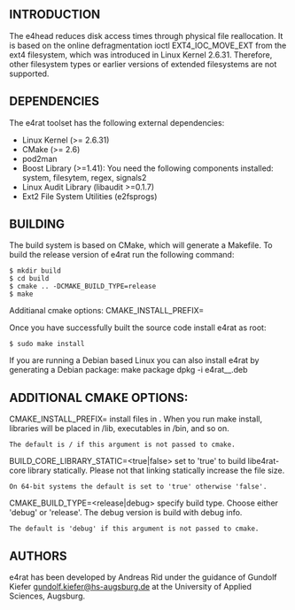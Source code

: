 ## INTRODUCTION

The e4head reduces disk access times through physical file reallocation. It is based
on the online defragmentation ioctl EXT4_IOC_MOVE_EXT from the ext4 filesystem,
which was introduced in Linux Kernel 2.6.31. Therefore, other filesystem types
or earlier versions of extended filesystems are not supported.

## DEPENDENCIES

The e4rat toolset has the following external dependencies:
 - Linux Kernel (>= 2.6.31)
 - CMake (>= 2.6)
 - pod2man
 - Boost Library (>=1.41): You need the following components installed:
       system, filesytem, regex, signals2
 - Linux Audit Library (libaudit >=0.1.7)
 - Ext2 File System Utilities (e2fsprogs)

## BUILDING

The build system is based on CMake, which will generate a Makefile.
To build the release version of e4rat run the following command:
    
    $ mkdir build
    $ cd build
    $ cmake .. -DCMAKE_BUILD_TYPE=release
    $ make

Additianal cmake options:
 CMAKE_INSTALL_PREFIX=<prefix>
 
Once you have successfully built the source code install e4rat as root:

    $ sudo make install
    
If you are running a Debian based Linux you can also install e4rat by
generating a Debian package:
    make package
    dpkg -i e4rat_<version>_<arch>.deb

## ADDITIONAL CMAKE OPTIONS:

CMAKE_INSTALL_PREFIX=<prefix>
    install files in <prefix>. When you run make install, libraries will
    be placed in <prefix>/lib, executables in <prefix>/bin, and so on.

    The default is / if this argument is not passed to cmake.

BUILD_CORE_LIBRARY_STATIC=<true|false>
    set to 'true' to build libe4rat-core library statically. Please not 
    that linking statically increase the file size.

    On 64-bit systems the default is set to 'true' otherwise 'false'.

CMAKE_BUILD_TYPE=<release|debug>
    specify build type. Choose either 'debug' or 'release'. The debug
    version is build with debug info.

    The default is 'debug' if this argument is not passed to cmake.

## AUTHORS

e4rat has been developed by Andreas Rid <conso at users.sf.net> under the
guidance of Gundolf Kiefer <gundolf.kiefer@hs-augsburg.de> at
the University of Applied Sciences, Augsburg.

